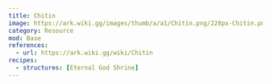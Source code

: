 ```yaml
---
title: Chitin
image: https://ark.wiki.gg/images/thumb/a/a1/Chitin.png/228px-Chitin.png
category: Resource
mod: Base
references:
  - url: https://ark.wiki.gg/wiki/Chitin
recipes:
  - structures: [Eternal God Shrine]
---
```


